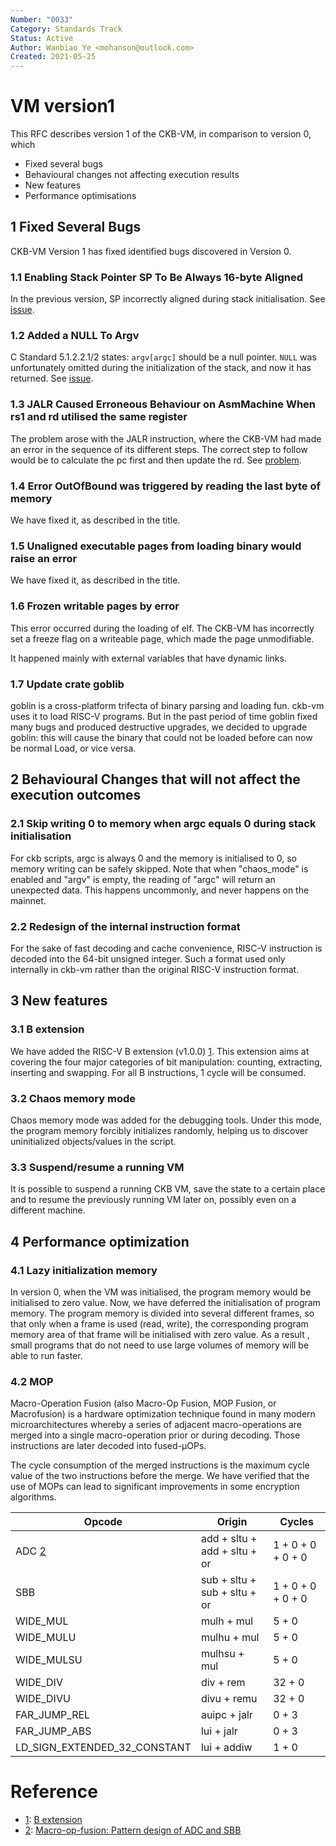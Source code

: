 ```yaml
---
Number: "0033"
Category: Standards Track
Status: Active
Author: Wanbiao Ye <mohanson@outlook.com>
Created: 2021-05-25
---
```


# VM version1

This RFC describes version 1 of the CKB-VM, in comparison to version 0, which

- Fixed several bugs
- Behavioural changes not affecting execution results
- New features
- Performance optimisations

## 1 Fixed Several Bugs

CKB-VM Version 1 has fixed identified bugs discovered in Version 0.

### 1.1 Enabling Stack Pointer SP To Be Always 16-byte Aligned

In the previous version, SP incorrectly aligned during stack initialisation. See [issue](https://github.com/nervosnetwork/ckb-vm/issues/97).

### 1.2 Added a NULL To Argv

C Standard 5.1.2.2.1/2 states: `argv[argc]` should be a null pointer. `NULL` was unfortunately omitted during the initialization of the stack, and now it has returned. See [issue](https://github.com/nervosnetwork/ckb-vm/issues/98).

### 1.3 JALR Caused Erroneous Behaviour on AsmMachine When rs1 and rd utilised the same register

The problem arose with the JALR instruction, where the CKB-VM had made an error in the sequence of its different steps. The correct step to follow would be to calculate the pc first and then update the rd. See [problem](https://github.com/nervosnetwork/ckb-vm/issues/92).

### 1.4 Error OutOfBound was triggered by reading the last byte of memory

We have fixed it, as described in the title.

### 1.5 Unaligned executable pages from loading binary would raise an error

We have fixed it, as described in the title.

### 1.6 Frozen writable pages by error

This error occurred during the loading of elf. The CKB-VM has incorrectly set a freeze flag on a writeable page, which made the page unmodifiable.

It happened mainly with external variables that have dynamic links.

### 1.7 Update crate goblib

goblin is a cross-platform trifecta of binary parsing and loading fun. ckb-vm uses it to load RISC-V programs. But in the past period of time goblin fixed many bugs and produced destructive upgrades, we decided to upgrade goblin: this will cause the binary that could not be loaded before can now be normal Load, or vice versa.

## 2 Behavioural Changes that will not affect the execution outcomes

### 2.1 Skip writing 0 to memory when argc equals 0 during stack initialisation

For ckb scripts, argc is always 0 and the memory is initialised to 0, so memory writing can be safely skipped. Note that when "chaos_mode" is enabled and "argv" is empty, the reading of "argc" will return an unexpected data. This happens uncommonly, and never happens on the mainnet.

### 2.2 Redesign of the internal instruction format

For the sake of fast decoding and cache convenience, RISC-V instruction is decoded into the 64-bit unsigned integer. Such a format used only internally in ckb-vm rather than the original RISC-V instruction format.

## 3 New features

### 3.1 B extension

We have added the RISC-V B extension (v1.0.0) [1]. This extension aims at covering the four major categories of bit manipulation: counting, extracting, inserting and swapping. For all B instructions, 1 cycle will be consumed.

### 3.2 Chaos memory mode

Chaos memory mode was added for the debugging tools. Under this mode, the program memory forcibly initializes randomly, helping us to discover uninitialized objects/values in the script.

### 3.3 Suspend/resume a running VM

It is possible to suspend a running CKB VM, save the state to a certain place and to resume the previously running VM later on, possibly even on a different machine.

## 4 Performance optimization

### 4.1 Lazy initialization memory

In version 0, when the VM was initialised, the program memory would be initialised to zero value. Now, we have deferred the initialisation of program memory. The program memory is divided into several different frames, so that only when a frame is used (read, write), the corresponding program memory area of that frame will be initialised with zero value. As a result , small programs that do not need to use large volumes of memory will be able to run faster.

### 4.2 MOP

Macro-Operation Fusion (also Macro-Op Fusion, MOP Fusion, or Macrofusion) is a hardware optimization technique found in many modern microarchitectures whereby a series of adjacent macro-operations are merged into a single macro-operation prior or during decoding. Those instructions are later decoded into fused-µOPs.

The cycle consumption of the merged instructions is the maximum cycle value of the two instructions before the merge. We have verified that the use of MOPs can lead to significant improvements in some encryption algorithms.

|            Opcode            |            Origin            |      Cycles       |
| ---------------------------- | ---------------------------- | ----------------- |
| ADC [2]                      | add + sltu + add + sltu + or | 1 + 0 + 0 + 0 + 0 |
| SBB                          | sub + sltu + sub + sltu + or | 1 + 0 + 0 + 0 + 0 |
| WIDE_MUL                     | mulh + mul                   | 5 + 0             |
| WIDE_MULU                    | mulhu + mul                  | 5 + 0             |
| WIDE_MULSU                   | mulhsu + mul                 | 5 + 0             |
| WIDE_DIV                     | div + rem                    | 32 + 0            |
| WIDE_DIVU                    | divu + remu                  | 32 + 0            |
| FAR_JUMP_REL                 | auipc + jalr                 | 0 + 3             |
| FAR_JUMP_ABS                 | lui + jalr                   | 0 + 3             |
| LD_SIGN_EXTENDED_32_CONSTANT | lui + addiw                  | 1 + 0             |

# Reference

* [1]: [B extension][1]
* [2]: [Macro-op-fusion: Pattern design of ADC and SBB][2]

[1]: https://github.com/riscv/riscv-bitmanip
[2]: https://github.com/nervosnetwork/ckb-vm/issues/169
